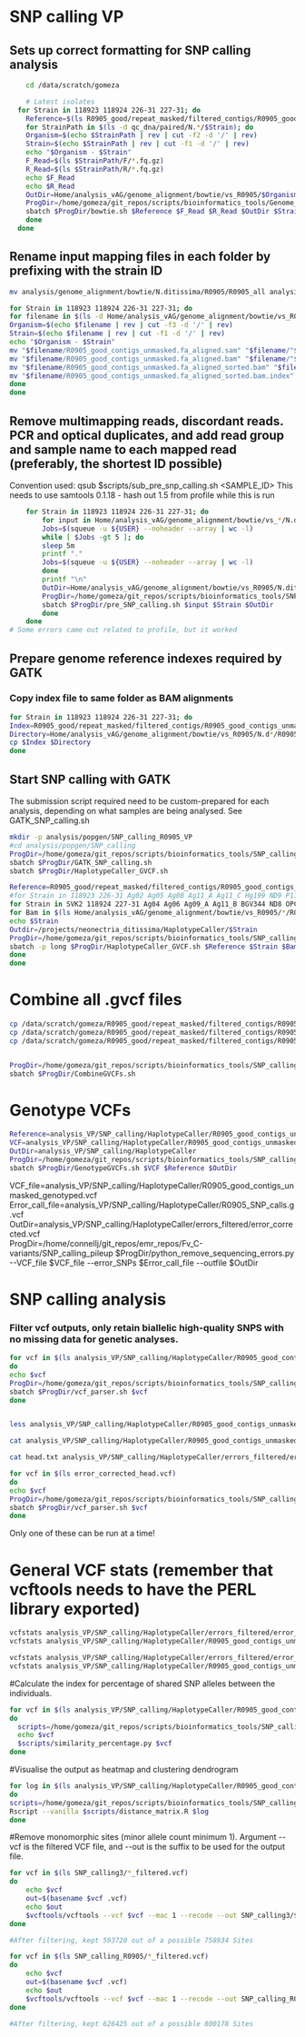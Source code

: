 # SNP calling VP

## Sets up correct formatting for SNP calling analysis

```bash
    cd /data/scratch/gomeza

    # Latest isolates
  for Strain in 118923 118924 226-31 227-31; do
    Reference=$(ls R0905_good/repeat_masked/filtered_contigs/R0905_good_contigs_unmasked.fa)
    for StrainPath in $(ls -d qc_dna/paired/N.*/$Strain); do
    Organism=$(echo $StrainPath | rev | cut -f2 -d '/' | rev)
    Strain=$(echo $StrainPath | rev | cut -f1 -d '/' | rev)
    echo "$Organism - $Strain"
    F_Read=$(ls $StrainPath/F/*.fq.gz)
    R_Read=$(ls $StrainPath/R/*.fq.gz)
    echo $F_Read
    echo $R_Read
    OutDir=Home/analysis_vAG/genome_alignment/bowtie/vs_R0905/$Organism/R0905/$Strain/
    ProgDir=/home/gomeza/git_repos/scripts/bioinformatics_tools/Genome_aligners
    sbatch $ProgDir/bowtie.sh $Reference $F_Read $R_Read $OutDir $Strain
    done
  done
```


## Rename input mapping files in each folder by prefixing with the strain ID

```bash
mv analysis/genome_alignment/bowtie/N.ditissima/R0905/R0905_all analysis/genome_alignment/bowtie/N.ditissima/R0905/R0905
```

```bash
for Strain in 118923 118924 226-31 227-31; do
for filename in $(ls -d Home/analysis_vAG/genome_alignment/bowtie/vs_R0905/N.ditissima/R0905/$Strain); do
Organism=$(echo $filename | rev | cut -f3 -d '/' | rev)
Strain=$(echo $filename | rev | cut -f1 -d '/' | rev)
echo "$Organism - $Strain"
mv "$filename/R0905_good_contigs_unmasked.fa_aligned.sam" "$filename/"$Strain"_unmasked.fa_aligned.sam"
mv "$filename/R0905_good_contigs_unmasked.fa_aligned.bam" "$filename/"$Strain"_unmasked.fa_aligned.bam"
mv "$filename/R0905_good_contigs_unmasked.fa_aligned_sorted.bam" "$filename/"$Strain"_unmasked.fa_aligned_sorted.bam"
mv "$filename/R0905_good_contigs_unmasked.fa_aligned_sorted.bam.index" "$filename/"$Strain"_unmasked.fa_aligned_sorted.bam.index"
done
done
```

## Remove multimapping reads, discordant reads. PCR and optical duplicates, and add read group and sample name to each mapped read (preferably, the shortest ID possible)

Convention used: qsub $scripts/sub_pre_snp_calling.sh <SAMPLE_ID> This needs to use samtools 0.1.18 - hash out 1.5 from profile while this is run

```bash
    for Strain in 118923 118924 226-31 227-31; do
        for input in Home/analysis_vAG/genome_alignment/bowtie/vs_*/N.d*/R0905/$Strain/"$Strain"_unmasked.fa_aligned.sam; do
        Jobs=$(squeue -u ${USER} --noheader --array | wc -l)
        while [ $Jobs -gt 5 ]; do
        sleep 5m
        printf "."
        Jobs=$(squeue -u ${USER} --noheader --array | wc -l)
        done
        printf "\n"
        OutDir=Home/analysis_vAG/genome_alignment/bowtie/vs_R0905/N.ditissima/R0905/$Strain
        ProgDir=/home/gomeza/git_repos/scripts/bioinformatics_tools/SNP_calling
        sbatch $ProgDir/pre_SNP_calling.sh $input $Strain $OutDir
        done
    done
# Some errors came out related to profile, but it worked
```

## Prepare genome reference indexes required by GATK

<!-- ```bash
reference=R0905_contigs_unmasked.fa
input=./
filename=$(basename "$reference")
output="${filename%.*}.dict"
picard CreateSequenceDictionary R=$reference O=$input/$output
samtools faidx $reference
``` -->

### Copy index file to same folder as BAM alignments

```bash
for Strain in 118923 118924 226-31 227-31; do
Index=R0905_good/repeat_masked/filtered_contigs/R0905_good_contigs_unmasked.fa.fai
Directory=Home/analysis_vAG/genome_alignment/bowtie/vs_R0905/N.d*/R0905/$Strain
cp $Index $Directory
done
```

## Start SNP calling with GATK
The submission script required need to be custom-prepared for each analysis, depending on what samples are being analysed.
See GATK_SNP_calling.sh

```bash
mkdir -p analysis/popgen/SNP_calling_R0905_VP
#cd analysis/popgen/SNP_calling
ProgDir=/home/gomeza/git_repos/scripts/bioinformatics_tools/SNP_calling
sbatch $ProgDir/GATK_SNP_calling.sh
sbatch $ProgDir/HaplotypeCaller_GVCF.sh
```

```bash
Reference=R0905_good/repeat_masked/filtered_contigs/R0905_good_contigs_unmasked.fa 
#for Strain in 118923 226-31 Ag02 Ag05 Ag08 Ag11_A Ag11_C Hg199 ND9 P112 R37-15 R41-15 R45-15 R6-17-3 R68-17-C3; do
for Strain in SVK2 118924 227-31 Ag04 Ag06 Ag09_A Ag11_B BGV344 ND8 OPC304 R0905 R39-15 R42-15 R6-17-2 R68-17-C2 SVK1 NMaj; do
for Bam in $(ls Home/analysis_vAG/genome_alignment/bowtie/vs_R0905/*/R0905/$Strain/"$Strain"_unmasked.fa_aligned_nomulti_proper_sorted_nodup_rg.bam); do
echo $Strain
Outdir=/projects/neonectria_ditissima/HaplotypeCaller/$Strain
ProgDir=/home/gomeza/git_repos/scripts/bioinformatics_tools/SNP_calling
sbatch -p long $ProgDir/HaplotypeCaller_GVCF.sh $Reference $Strain $Bam $Outdir
done 
done  
```

# Combine all .gvcf files 

```bash
cp /data/scratch/gomeza/R0905_good/repeat_masked/filtered_contigs/R0905_good_contigs_unmasked.fa analysis_VP/SNP_calling/HaplotypeCaller
cp /data/scratch/gomeza/R0905_good/repeat_masked/filtered_contigs/R0905_good_contigs_unmasked.fa.fai analysis_VP/SNP_calling/HaplotypeCaller
cp /data/scratch/gomeza/R0905_good/repeat_masked/filtered_contigs/R0905_good_contigs_unmasked.dict analysis_VP/SNP_calling/HaplotypeCaller


ProgDir=/home/gomeza/git_repos/scripts/bioinformatics_tools/SNP_calling
sbatch $ProgDir/CombineGVCFs.sh 
```

# Genotype VCFs

```bash
Reference=analysis_VP/SNP_calling/HaplotypeCaller/R0905_good_contigs_unmasked.fa 
VCF=analysis_VP/SNP_calling/HaplotypeCaller/R0905_good_contigs_unmasked_cohort.g.vcf.gz
OutDir=analysis_VP/SNP_calling/HaplotypeCaller
ProgDir=/home/gomeza/git_repos/scripts/bioinformatics_tools/SNP_calling
sbatch $ProgDir/GenotypeGVCFs.sh $VCF $Reference $OutDir
```



VCF_file=analysis_VP/SNP_calling/HaplotypeCaller/R0905_good_contigs_unmasked_genotyped.vcf
Error_call_file=analysis_VP/SNP_calling/HaplotypeCaller/R0905_SNP_calls.g.vcf
OutDir=analysis_VP/SNP_calling/HaplotypeCaller/errors_filtered/error_corrected.vcf  
ProgDir=/home/connellj/git_repos/emr_repos/Fv_C-variants/SNP_calling_pileup
$ProgDir/python_remove_sequencing_errors.py --VCF_file $VCF_file --error_SNPs $Error_call_file --outfile $OutDir

# SNP calling analysis


### Filter vcf outputs, only retain biallelic high-quality SNPS with no missing data for genetic analyses.

```bash
for vcf in $(ls analysis_VP/SNP_calling/HaplotypeCaller/R0905_good_contigs_unmasked_genotyped.vcf)
do
echo $vcf
ProgDir=/home/gomeza/git_repos/scripts/bioinformatics_tools/SNP_calling
sbatch $ProgDir/vcf_parser.sh $vcf
done


less analysis_VP/SNP_calling/HaplotypeCaller/R0905_good_contigs_unmasked_genotyped_filtered.vcf | grep '^#' | wc -l

cat analysis_VP/SNP_calling/HaplotypeCaller/R0905_good_contigs_unmasked_genotyped_filtered.vcf | grep '^#' > head.txt

cat head.txt analysis_VP/SNP_calling/HaplotypeCaller/errors_filtered/error_corrected.vcf > error_corrected_head.vcf

for vcf in $(ls error_corrected_head.vcf)
do
echo $vcf
ProgDir=/home/gomeza/git_repos/scripts/bioinformatics_tools/SNP_calling
sbatch $ProgDir/vcf_parser.sh $vcf
done
```




Only one of these can be run at a time!

# General VCF stats (remember that vcftools needs to have the PERL library exported)

```bash
vcfstats analysis_VP/SNP_calling/HaplotypeCaller/errors_filtered/error_corrected_head_filtered.vcf > analysis_VP/SNP_calling/HaplotypeCaller/errors_filtered/error_corrected_head_filtered.stats
vcfstats analysis_VP/SNP_calling/HaplotypeCaller/R0905_good_contigs_unmasked_genotyped_filtered.vcf > analysis_VP/SNP_calling/HaplotypeCaller/R0905_good_contigs_unmasked_genotyped_filtered.stats

vcfstats analysis_VP/SNP_calling/HaplotypeCaller/errors_filtered/error_corrected_head.vcf > analysis_VP/SNP_calling/HaplotypeCaller/errors_filtered/error_corrected_head.stats
vcfstats analysis_VP/SNP_calling/HaplotypeCaller/R0905_good_contigs_unmasked_genotyped.vcf > analysis_VP/SNP_calling/HaplotypeCaller/R0905_good_contigs_unmasked_genotyped.stats
```

#Calculate the index for percentage of shared SNP alleles between the individuals.

```bash
for vcf in $(ls analysis_VP/SNP_calling/HaplotypeCaller/R0905_good_contigs_unmasked_genotyped_filtered.vcf)
do
  scripts=/home/gomeza/git_repos/scripts/bioinformatics_tools/SNP_calling
  echo $vcf
  $scripts/similarity_percentage.py $vcf
done
```


#Visualise the output as heatmap and clustering dendrogram

```bash
for log in $(ls analysis_VP/SNP_calling/HaplotypeCaller/R0905_good_contigs_unmasked_genotyped_filtered_distance.log)
do
scripts=/home/gomeza/git_repos/scripts/bioinformatics_tools/SNP_calling
Rscript --vanilla $scripts/distance_matrix.R $log
done
```




#Remove monomorphic sites (minor allele count minimum 1). Argument --vcf is the filtered VCF file, and --out is the suffix to be used for the output file.

```bash
for vcf in $(ls SNP_calling3/*_filtered.vcf)
do
    echo $vcf
    out=$(basename $vcf .vcf)
    echo $out
    $vcftools/vcftools --vcf $vcf --mac 1 --recode --out SNP_calling3/$out
done

#After filtering, kept 593720 out of a possible 758934 Sites

for vcf in $(ls SNP_calling_R0905/*_filtered.vcf)
do
    echo $vcf
    out=$(basename $vcf .vcf)
    echo $out
    $vcftools/vcftools --vcf $vcf --mac 1 --recode --out SNP_calling_R0905/$out
done

#After filtering, kept 626425 out of a possible 800178 Sites
```


